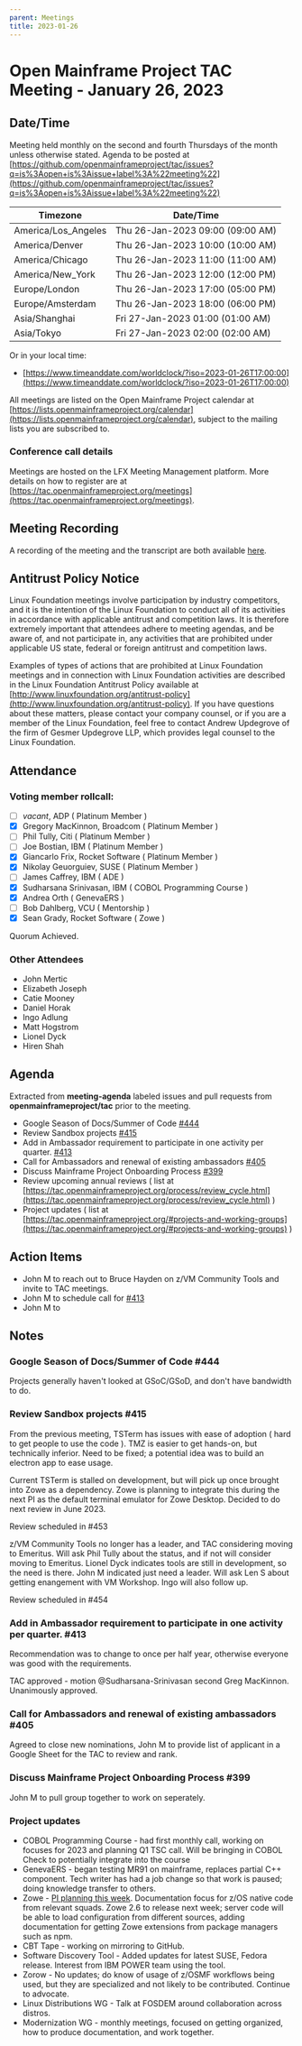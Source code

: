 ```yaml
---
parent: Meetings
title: 2023-01-26
---
```


# Open Mainframe Project TAC Meeting - January 26, 2023

## Date/Time

Meeting held monthly on the second and fourth Thursdays of the month unless otherwise stated. Agenda to be posted at [https://github.com/openmainframeproject/tac/issues?q=is%3Aopen+is%3Aissue+label%3A%22meeting%22](https://github.com/openmainframeproject/tac/issues?q=is%3Aopen+is%3Aissue+label%3A%22meeting%22)

| Timezone | Date/Time |
|----------|-----------|
| America/Los_Angeles | Thu 26-Jan-2023 09:00 (09:00 AM) |
| America/Denver | Thu 26-Jan-2023 10:00 (10:00 AM) |
| America/Chicago | Thu 26-Jan-2023 11:00 (11:00 AM) |
| America/New_York | Thu 26-Jan-2023 12:00 (12:00 PM) |
| Europe/London | Thu 26-Jan-2023 17:00 (05:00 PM) |
| Europe/Amsterdam | Thu 26-Jan-2023 18:00 (06:00 PM) |
| Asia/Shanghai | Fri 27-Jan-2023 01:00 (01:00 AM) |
| Asia/Tokyo | Fri 27-Jan-2023 02:00 (02:00 AM) |

Or in your local time:
* [https://www.timeanddate.com/worldclock/?iso=2023-01-26T17:00:00](https://www.timeanddate.com/worldclock/?iso=2023-01-26T17:00:00) 

All meetings are listed on the Open Mainframe Project calendar at [https://lists.openmainframeproject.org/calendar](https://lists.openmainframeproject.org/calendar), subject to the mailing lists you are subscribed to.

### Conference call details

Meetings are hosted on the LFX Meeting Management platform. More details on how to register are at [https://tac.openmainframeproject.org/meetings](https://tac.openmainframeproject.org/meetings).

## Meeting Recording

A recording of the meeting and the transcript are both available [here](https://zoom.us/rec/share/90SE7h3kAHs6VS_2-iZgmZPN5pCa_lxHzMVOqBGvrF_xFJxWHKm4sX3-nrD69NGs.g3jFLPDSB_CsAu1m).

## Antitrust Policy Notice

Linux Foundation meetings involve participation by industry competitors, and it is the intention of the Linux Foundation to conduct all of its activities in accordance with applicable antitrust and competition laws. It is therefore extremely important that attendees adhere to meeting agendas, and be aware of, and not participate in, any activities that are prohibited under applicable US state, federal or foreign antitrust and competition laws.

Examples of types of actions that are prohibited at Linux Foundation meetings and in connection with Linux Foundation activities are described in the Linux Foundation Antitrust Policy available at [http://www.linuxfoundation.org/antitrust-policy](http://www.linuxfoundation.org/antitrust-policy). If you have questions about these matters, please contact your company counsel, or if you are a member of the Linux Foundation, feel free to contact Andrew Updegrove of the firm of Gesmer Updegrove LLP, which provides legal counsel to the Linux Foundation.

## Attendance

### Voting member rollcall:

- [ ] _vacant_, ADP ( Platinum Member )
- [x] Gregory MacKinnon, Broadcom ( Platinum Member )
- [ ] Phil Tully, Citi ( Platinum Member )
- [ ] Joe Bostian, IBM ( Platinum Member )
- [x] Giancarlo Frix, Rocket Software ( Platinum Member )
- [x] Nikolay Geuorguiev, SUSE ( Platinum Member )
- [ ] James Caffrey, IBM ( ADE )
- [x] Sudharsana Srinivasan, IBM ( COBOL Programming Course )
- [x] Andrea Orth ( GenevaERS )
- [ ] Bob Dahlberg, VCU ( Mentorship )
- [x] Sean Grady, Rocket Software ( Zowe )

Quorum Achieved.

### Other Attendees

- John Mertic
- Elizabeth Joseph
- Catie Mooney
- Daniel Horak
- Ingo Adlung
- Matt Hogstrom
- Lionel Dyck
- Hiren Shah

## Agenda

Extracted from **meeting-agenda** labeled issues and pull requests from **openmainframeproject/tac** prior to the meeting.

* Google Season of Docs/Summer of Code [#444](https://github.com/openmainframeproject/tac/issues/444)
* Review Sandbox projects [#415](https://github.com/openmainframeproject/tac/issues/415)
* Add in Ambassador requirement to participate in one activity per quarter. [#413](https://github.com/openmainframeproject/tac/pull/413)
* Call for Ambassadors and renewal of existing ambassadors [#405](https://github.com/openmainframeproject/tac/issues/405)
* Discuss Mainframe Project Onboarding Process [#399](https://github.com/openmainframeproject/tac/issues/399)
* Review upcoming annual reviews ( list at [https://tac.openmainframeproject.org/process/review_cycle.html](https://tac.openmainframeproject.org/process/review_cycle.html) )
* Project updates ( list at [https://tac.openmainframeproject.org/#projects-and-working-groups](https://tac.openmainframeproject.org/#projects-and-working-groups) )

## Action Items
    
- John M to reach out to Bruce Hayden on z/VM Community Tools and invite to TAC meetings.
- John M to schedule call for [#413](https://github.com/openmainframeproject/tac/pull/413)
- John M to 

## Notes

### Google Season of Docs/Summer of Code #444
    
Projects generally haven't looked at GSoC/GSoD, and don't have bandwidth to do.

### Review Sandbox projects #415

From the previous meeting, TSTerm has issues with ease of adoption ( hard to get people to use the code ). TMZ is easier to get hands-on, but technically inferior. Need to be fixed; a potential idea was to build an electron app to ease usage.

Current TSTerm is stalled on development, but will pick up once brought into Zowe as a dependency. Zowe is planning to integrate this during the next PI as the default terminal emulator for Zowe Desktop. Decided to do next review in June 2023.

Review scheduled in #453
    
z/VM Community Tools no longer has a leader, and TAC considering moving to Emeritus. Will ask Phil Tully about the status, and if not will consider moving to Emeritus. Lionel Dyck indicates tools are still in development, so the need is there. John M indicated just need a leader. Will ask Len S about getting enangement with VM Workshop. Ingo will also follow up.

Review scheduled in #454
    
### Add in Ambassador requirement to participate in one activity per quarter. #413
    
Recommendation was to change to once per half year, otherwise everyone was good with the requirements. 

TAC approved - motion @Sudharsana-Srinivasan second Greg MacKinnon. Unanimously approved.
    
### Call for Ambassadors and renewal of existing ambassadors #405

Agreed to close new nominations, John M to provide list of applicant in a Google Sheet for the TAC to review and rank.
    
### Discuss Mainframe Project Onboarding Process #399

John M to pull group together to work on seperately.    

### Project updates
    
- COBOL Programming Course - had first monthly call, working on focuses for 2023 and planning Q1 TSC call. Will be bringing in COBOL Check to potentially integrate into the course 
- GenevaERS - began testing MR91 on mainframe, replaces partial C++ component. Tech writer has had a job change so that work is paused; doing knowledge transfer to others.
- Zowe - [PI planning this week](https://github.com/zowe/community/tree/master/Project%20Management/PI%20Planning/23PI1%20Planning). Documentation focus for z/OS native code from relevant squads. Zowe 2.6 to release next week; server code will be able to load configuration from different sources, adding documentation for getting Zowe extensions from package managers such as npm.
- CBT Tape - working on mirroring to GitHub. 
- Software Discovery Tool - Added updates for latest SUSE, Fedora release. Interest from IBM POWER team using the tool.
- Zorow - No updates; do know of usage of z/OSMF workflows being used, but they are specialized and not likely to be contributed. Continue to advocate.
- Linux Distributions WG - Talk at FOSDEM around collaboration across distros.
- Modernization WG - monthly meetings, focused on getting organized, how to produce documentation, and work together.
